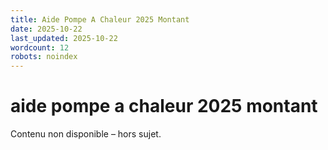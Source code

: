 ```yaml
---
title: Aide Pompe A Chaleur 2025 Montant
date: 2025-10-22
last_updated: 2025-10-22
wordcount: 12
robots: noindex
---
```


# aide pompe a chaleur 2025 montant

Contenu non disponible – hors sujet.